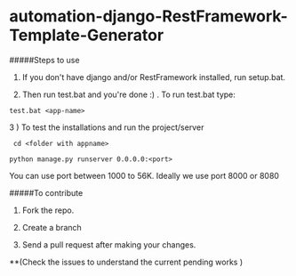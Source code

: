 automation-django-RestFramework-Template-Generator
==================================================
#####Steps to use
1) If you don't have django and/or RestFramework  installed,  run setup.bat.

2) Then run  test.bat and you're done :) .  To run  test.bat type:

```test.bat <app-name>```

3 ) To test the installations and  run the  project/server 

``` cd <folder with appname>```

```python manage.py runserver 0.0.0.0:<port> ``` 

You  can use  port between 1000 to 56K.  Ideally  we  use  port 8000 or 8080 

#####To contribute
1) Fork the repo.

2) Create a branch

 3)  Send a pull request after making your changes.

**(Check the  issues  to understand the  current   pending    works )
